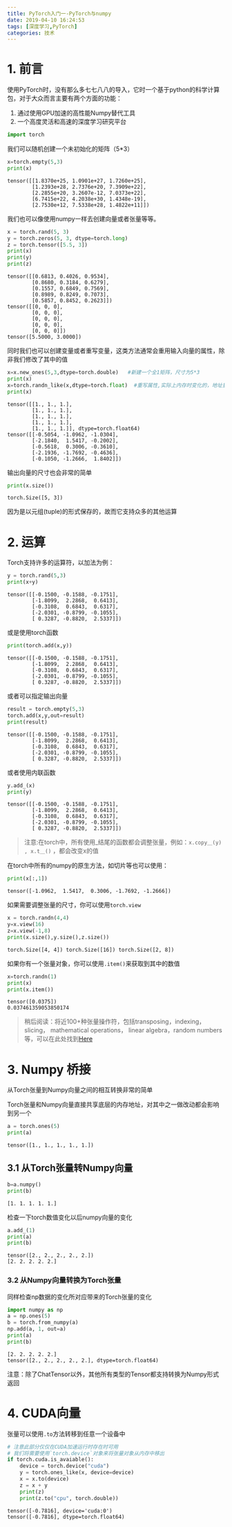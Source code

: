 ```yaml
---
title: PyTorch入门一-PyTorch与numpy
date: 2019-04-10 16:24:53
tags: [深度学习,PyTorch]
categories: 技术
---
```



# 1. 前言

使用PyTorch时，没有那么多七七八八的导入，它时一个基于python的科学计算包，对于大众而言主要有两个方面的功能：
1. 通过使用GPU加速的高性能Numpy替代工具
2. 一个高度灵活和高速的深度学习研究平台


```python
import torch
```

我们可以随机创建一个未初始化的矩阵（5*3）


```python
x=torch.empty(5,3)
print(x)
```
    tensor([[1.8370e+25, 1.0901e+27, 1.7260e+25],
            [1.2393e+28, 2.7376e+20, 7.3909e+22],
            [2.2855e+20, 3.2607e-12, 7.0373e+22],
            [6.7415e+22, 4.2038e+30, 1.4348e-19],
            [2.7530e+12, 7.5338e+28, 1.4822e+11]])
    

我们也可以像使用numpy一样去创建向量或者张量等等。


```python
x = torch.rand(5, 3)
y = torch.zeros(5, 3, dtype=torch.long)
z = torch.tensor([5.5, 3])
print(x)
print(y)
print(z)
```
    tensor([[0.6813, 0.4026, 0.9534],
            [0.8680, 0.3184, 0.6279],
            [0.1557, 0.6849, 0.7569],
            [0.8989, 0.8249, 0.7073],
            [0.5857, 0.8452, 0.2623]])
    tensor([[0, 0, 0],
            [0, 0, 0],
            [0, 0, 0],
            [0, 0, 0],
            [0, 0, 0]])
    tensor([5.5000, 3.0000])
    

同时我们也可以创建变量或者重写变量，这类方法通常会重用输入向量的属性，除非我们修改了其中的值


```python
x=x.new_ones(5,3,dtype=torch.double)   #新建一个全1矩阵，尺寸为5*3
print(x)
x=torch.randn_like(x,dtype=torch.float)  #重写属性,实际上内存时变化的，地址重写了
print(x)
```
    tensor([[1., 1., 1.],
            [1., 1., 1.],
            [1., 1., 1.],
            [1., 1., 1.],
            [1., 1., 1.]], dtype=torch.float64)
    tensor([[-0.5054, -1.0962, -1.0304],
            [-2.1840,  1.5417, -0.2002],
            [-0.5618,  0.3006, -0.3610],
            [-2.1936, -1.7692, -0.4636],
            [-0.1050, -1.2666,  1.8402]])
    

输出向量的尺寸也会非常的简单


```python
print(x.size())
```
    torch.Size([5, 3])
    

因为是以元组(tuple)的形式保存的，故而它支持众多的其他运算

# 2. 运算

Torch支持许多的运算符，以加法为例：


```python
y = torch.rand(5,3)
print(x+y)
```
    tensor([[-0.1500, -0.1588, -0.1751],
            [-1.8099,  2.2868,  0.6413],
            [-0.3108,  0.6843,  0.6317],
            [-2.0301, -0.8799, -0.1055],
            [ 0.3287, -0.8820,  2.5337]])
    

或是使用torch函数


```python
print(torch.add(x,y)) 
```
    tensor([[-0.1500, -0.1588, -0.1751],
            [-1.8099,  2.2868,  0.6413],
            [-0.3108,  0.6843,  0.6317],
            [-2.0301, -0.8799, -0.1055],
            [ 0.3287, -0.8820,  2.5337]])
    

或者可以指定输出向量


```python
result = torch.empty(5,3)
torch.add(x,y,out=result)
print(result)
```
    tensor([[-0.1500, -0.1588, -0.1751],
            [-1.8099,  2.2868,  0.6413],
            [-0.3108,  0.6843,  0.6317],
            [-2.0301, -0.8799, -0.1055],
            [ 0.3287, -0.8820,  2.5337]])
    

或者使用内联函数


```python
y.add_(x)
print(y)
```
    tensor([[-0.1500, -0.1588, -0.1751],
            [-1.8099,  2.2868,  0.6413],
            [-0.3108,  0.6843,  0.6317],
            [-2.0301, -0.8799, -0.1055],
            [ 0.3287, -0.8820,  2.5337]])
    

> 注意:在torch中，所有使用_结尾的函数都会调整张量，例如：`x.copy＿(y) , x.t＿()` ，都会改变x的值

在torch中所有的numpy的原生方法，如切片等也可以使用：


```python
print(x[:,1])
```
    tensor([-1.0962,  1.5417,  0.3006, -1.7692, -1.2666])
    

如果需要调整张量的尺寸，你可以使用`torch.view`


```python
x = torch.randn(4,4)
y=x.view(16)
z=x.view(-1,8)
print(x.size(),y.size(),z.size())
```
    torch.Size([4, 4]) torch.Size([16]) torch.Size([2, 8])
    

如果你有一个张量对象，你可以使用`.item()`来获取到其中的数值


```python
x=torch.randn(1)
print(x)
print(x.item())
```
    tensor([0.0375])
    0.037461359053850174
    

> 稍后阅读：将近100+种张量操作符，包括transposing，indexing，slicing， mathematical operations， linear algebra，random numbers等，可以在此处找到[Here](https://pytorch.org/docs/stable/torch.html)

# 3. Numpy 桥接

从Torch张量到Numpy向量之间的相互转换非常的简单

Torch张量和Numpy向量直接共享底层的内存地址，对其中之一做改动都会影响到另一个


```python
a = torch.ones(5)
print(a)
```
    tensor([1., 1., 1., 1., 1.])
    

## 3.1 从Torch张量转Numpy向量


```python
b=a.numpy()
print(b)
```
    [1. 1. 1. 1. 1.]
    

检查一下torch数值变化以后numpy向量的变化


```python
a.add_(1)
print(a)
print(b)
```
    tensor([2., 2., 2., 2., 2.])
    [2. 2. 2. 2. 2.]
    

### 3.2 从Numpy向量转换为Torch张量

同样检查np数据的变化所对应带来的Torch张量的变化


```python
import numpy as np
a = np.ones(5)
b = torch.from_numpy(a)
np.add(a, 1, out=a)
print(a)
print(b)
```
    [2. 2. 2. 2. 2.]
    tensor([2., 2., 2., 2., 2.], dtype=torch.float64)
    

注意：除了ChatTensor以外，其他所有类型的Tensor都支持转换为Numpy形式返回

# 4. CUDA向量 

张量可以使用`.to`方法转移到任意一个设备中


```python
# 注意此部分仅仅在CUDA加速运行时存在时可用
# 我们将需要使用`torch.device`对象来将张量对象从内存中移出
if torch.cuda.is_avaiable():
    device = torch.device("cuda")
    y = torch.ones_like(x, device=device)
    x = x.to(device)
    z = x + y
    print(z)
    print(z.to("cpu", torch.double))
```


```
tensor([-0.7816], device='cuda:0')
tensor([-0.7816], dtype=torch.float64)
```

